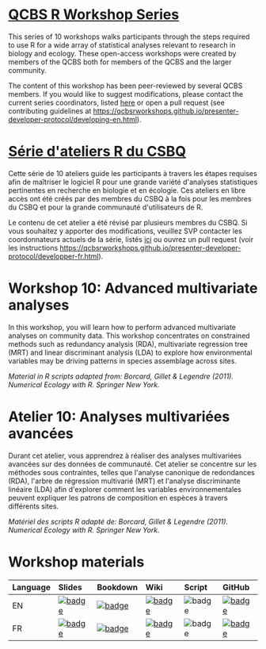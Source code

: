 # [QCBS R Workshop Series](https://wiki.qcbs.ca/r)

This series of 10 workshops walks participants through the steps required to use R for a wide array of statistical analyses relevant to research in biology and ecology. These open-access workshops were created by members of the QCBS both for members of the QCBS and the larger community.

The content of this workshop has been peer-reviewed by several QCBS members. If you would like to suggest modifications, please contact the current series coordinators, listed [here](https://wiki.qcbs.ca/r) or open a pull request (see contributing guidelines at <https://qcbsrworkshops.github.io/presenter-developer-protocol/developing-en.html>).

# [Série d'ateliers R du CSBQ](https://wiki.qcbs.ca/r)

Cette série de 10 ateliers guide les participants à travers les étapes requises afin de maîtriser le logiciel R pour une grande variété d'analyses statistiques pertinentes en recherche en biologie et en écologie. Ces ateliers en libre accès ont été créés par des membres du CSBQ à la fois pour les membres du CSBQ et pour la grande communauté d'utilisateurs de R.

Le contenu de cet atelier a été révisé par plusieurs membres du CSBQ. Si vous souhaitez y apporter des modifications, veuillez SVP contacter les coordonnateurs actuels de la série, listés [ici](https://wiki.qcbs.ca/r) ou ouvrez un pull request (voir les instructions <https://qcbsrworkshops.github.io/presenter-developer-protocol/developper-fr.html>).

# Workshop 10: Advanced multivariate analyses

In this workshop, you will learn how to perform advanced multivariate analyses
on community data. This workshop concentrates on constrained methods such as
redundancy analysis (RDA), multivariate regression tree (MRT) and linear
discriminant analysis (LDA) to explore how environmental variables may be
driving patterns in species assemblage across sites.

*Material in R scripts adapted from: Borcard, Gillet & Legendre (2011). Numerical Ecology with R. Springer New York.*

# Atelier 10: Analyses multivariées avancées

Durant cet atelier, vous apprendrez à réaliser des analyses multivariées
avancées sur des données de communauté. Cet atelier se concentre sur les
méthodes sous contraintes, telles que l'analyse canonique de redondances (RDA),
l'arbre de régression multivarié (MRT) et l'analyse discriminante linéaire (LDA)
afin d'explorer comment les variables environnementales peuvent expliquer les
patrons de composition en espèces à travers différents sites.

*Matériel des scripts R adapté de: Borcard, Gillet & Legendre (2011). Numerical Ecology with R. Springer New York.*

# Workshop materials

Language | Slides | Bookdown | Wiki | Script | GitHub 
:--------|:-------|:-----|:-----|:------ |:-------
EN | [![badge](https://img.shields.io/static/v1?style=flat-square&label=Slides&message=10&color=red&logo=html5)](https://qcbsrworkshops.github.io/workshop10/pres-en/workshop10-pres-en.html) | [![badge](https://img.shields.io/static/v1?style=flat-square&label=book&message=10&logo=github)](https://qcbsrworkshops.github.io/workshop10/book-en/index.html) | [![badge](https://img.shields.io/static/v1?style=flat-square&label=wiki&message=10&logo=wikipedia)](https://wiki.qcbs.ca/r_workshop10) | ![badge](https://img.shields.io/static/v1?style=flat-square&label=script&message=10&color=2a50b8&logo=r) | [![badge](https://img.shields.io/static/v1?style=flat-square&label=repo&message=dev&color=6f42c1&logo=github)](https://github.com/QCBSRworkshops/workshop10) 
FR | [![badge](https://img.shields.io/static/v1?style=flat-square&label=Diapos&message=10&color=red&logo=html5)](https://qcbsrworkshops.github.io/workshop10/workshop10-fr/workshop10-fr.html) | [![badge](https://img.shields.io/static/v1?style=flat-square&label=livre&message=10&logo=github)](https://qcbsrworkshops.github.io/workshop10/book-fr/index.html) | [![badge](https://img.shields.io/static/v1?style=flat-square&label=wiki&message=10&logo=wikipedia)](https://wiki.qcbs.ca/r_atelier10) | ![badge](https://img.shields.io/static/v1?style=flat-square&label=script&message=10&color=2a50b8&logo=r) | [![badge](https://img.shields.io/static/v1?style=flat-square&label=repo&message=dev&color=6f42c1&logo=github)](https://github.com/QCBSRworkshops/workshop10) 
